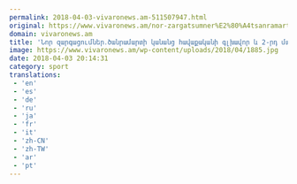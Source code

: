 ```yaml
---
permalink: 2018-04-03-vivaronews.am-511507947.html
original: https://www.vivaronews.am/nor-zargatsumner%E2%80%A4tsanramarti-kanants-havakakani-glkhavor-yev-2-rd-marzichy-herratsvel-yen-irents-zbaghetsrats-pashtonnerits/
domain: vivaronews.am
title: 'Նոր զարգացումներ․ծանրամարտի կանանց հավաքականի գլխավոր և 2-րդ մարզիչը հեռացվել են իրենց զբաղեցրած պաշտոններից - Vivaro News'
image: https://www.vivaronews.am/wp-content/uploads/2018/04/1885.jpg
date: 2018-04-03 20:14:31
category: sport
translations: 
 - 'en'
 - 'es'
 - 'de'
 - 'ru'
 - 'ja'
 - 'fr'
 - 'it'
 - 'zh-CN'
 - 'zh-TW'
 - 'ar'
 - 'pt'
---
```


